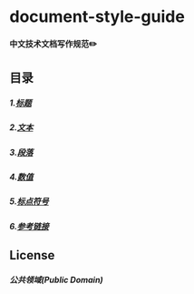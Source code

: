# document-style-guide

#### 中文技术文档写作规范✏️

## 目录
##### 1.[标题](https://github.com/ChenxingWang93/document-style-guide/blob/main/docs/%E6%A0%87%E9%A2%98%20title.md)
##### 2.[文本](https://github.com/ChenxingWang93/document-style-guide/blob/main/docs/%E6%96%87%E6%9C%AC%20text.md)
##### 3.[段落](https://github.com/ChenxingWang93/document-style-guide/blob/main/docs/%E6%AE%B5%E8%90%BD%20paragraph.md)
##### 4.[数值](https://github.com/ChenxingWang93/document-style-guide/blob/main/docs/%E6%95%B0%E5%80%BC%20number.md)
##### 5.[标点符号](https://github.com/ChenxingWang93/document-style-guide/blob/main/docs/%E6%A0%87%E7%82%B9%E7%AC%A6%E5%8F%B7%20Marks.md)
##### 6.[参考链接](https://github.com/ChenxingWang93/document-style-guide/blob/main/docs/%E5%8F%82%E8%80%83%E9%93%BE%E6%8E%A5%20reference.md)

## License
##### 公共领域(Public Domain)
